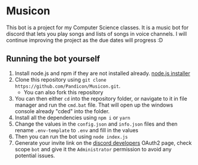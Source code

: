 # Musicon
This bot is a project for my Computer Science classes. It is a music bot for discord that lets you play songs and lists of songs in voice channels. I will continue improving the project as the due dates will progress :D

## Running the bot yourself
1. Install node.js and npm if they are not installed already. [node.js installer](https://nodejs.org/en/)
2. Clone this repository using `git clone https://github.com/Pandicon/Musicon.git`.
    - You can also fork this repository
3. You can then either `cd` into the repository folder, or navigate to it in file manager and run the `cmd.bat` file. That will open up the windows console already "cded" into the folder.
4. Install all the dependencies using `npm i` or `yarn`
5. Change the values in the `config.json` and `info.json` files and then rename `.env-template` to `.env` and fill in the values
6. Then you can run the bot using `node index.js`
7. Generate your invite link on the [discord developers](https://discord.com/developers) OAuth2 page, check scope `bot` and give it the `Administrator` permission to avoid any potential issues.
